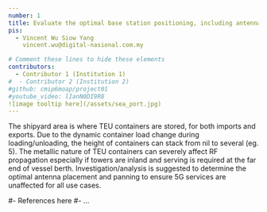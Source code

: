 ```yaml
---
number: 1
title: Evaluate the optimal base station positioning, including antenna panning, to support seaport use cases
pis:
  - Vincent Wu Siow Yang
    vincent.wu@digital-nasional.com.my

# Comment these lines to hide these elements
contributors:
  - Contributor 1 (Institution 1)
#  - Contributor 2 (Institution 2)
#github: cmip6moap/project01
#youtube_video: lIanN0DI9R8
![image tooltip here](/assets/sea_port.jpg)
---
```


The shipyard area is where TEU containers are stored, for both imports and exports. Due to the dynamic container load change during loading/unloading, the height of containers can stack from nil to several (eg. 5). The metallic nature of TEU containers can severely affect RF propagation especially if towers are inland and serving is required at the far end of vessel berth. Investigation/analysis is suggested to determine the optimal antenna placement and panning to ensure 5G services are unaffected for all use cases.

#- References here
#- ...

